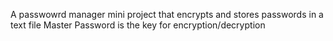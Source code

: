 A passwowrd manager mini project that encrypts and stores passwords in a text file
Master Password is the key for encryption/decryption
